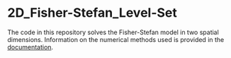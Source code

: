 # 2D_Fisher-Stefan_Level-Set

The code in this repository solves the Fisher-Stefan model in two spatial dimensions. Information on the numerical methods used is provided in the [documentation](https://github.com/alex-tam/2D_Fisher-Stefan_Level-Set/blob/main/doc/fs_level-set_2d.pdf).
